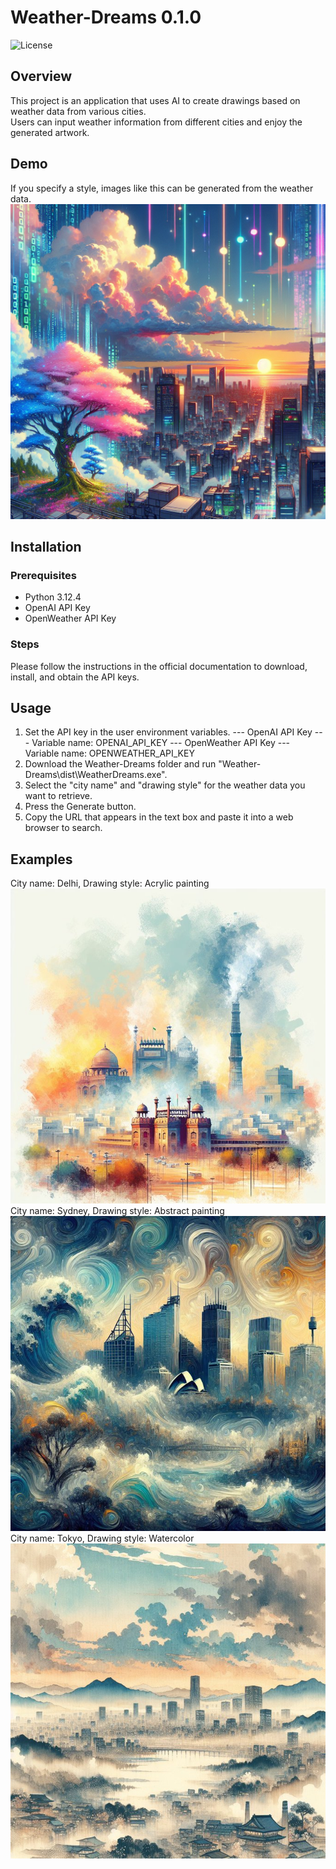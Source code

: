 # Weather-Dreams 0.1.0
![License](https://img.shields.io/github/license/MrNaruko/Weather-Dreams.svg?style=flat-square&label=license&color=blue&logo=apache)

## Overview
This project is an application that uses AI to create drawings based on weather data from various cities.<br>
Users can input weather information from different cities and enjoy the generated artwork.

## Demo
If you specify a style, images like this can be generated from the weather data.
![Demo Image](https://github.com/MrNaruko/Weather-Dreams/blob/main/cyberpanktokyo.jpg)

## Installation

### Prerequisites
- Python 3.12.4
- OpenAI API Key
- OpenWeather API Key

### Steps
Please follow the instructions in the official documentation to download, install, and obtain the API keys.

## Usage

1. Set the API key in the user environment variables.
--- OpenAI API Key ---
Variable name: OPENAI_API_KEY
--- OpenWeather API Key ---
Variable name: OPENWEATHER_API_KEY
2. Download the Weather-Dreams folder and run "Weather-Dreams\dist\WeatherDreams.exe".
3. Select the "city name" and "drawing style" for the weather data you want to retrieve.
4. Press the Generate button.
5. Copy the URL that appears in the text box and paste it into a web browser to search.

## Examples
City name: Delhi, Drawing style: Acrylic painting
![Demo Image](https://github.com/MrNaruko/Weather-Dreams/blob/main/dehili.jpg)
City name: Sydney, Drawing style: Abstract painting
![Demo Image](https://github.com/MrNaruko/Weather-Dreams/blob/main/sidoni.jpg)
City name: Tokyo, Drawing style: Watercolor
![Demo Image](https://github.com/MrNaruko/Weather-Dreams/blob/main/tokyo.jpg)
